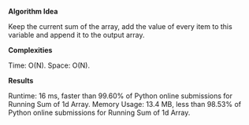 **Algorithm Idea**

Keep the current sum of the array, add the value of every 
item to this variable and append it to the output array.

**Complexities**

Time: O(N).
Space: O(N).

**Results**

Runtime: 16 ms, faster than 99.60% of Python online submissions for Running Sum of 1d Array.
Memory Usage: 13.4 MB, less than 98.53% of Python online submissions for Running Sum of 1d Array.
